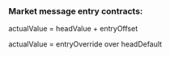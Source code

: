 
### Market message entry contracts:


 actualValue = headValue + entryOffset
 
 actualValue = entryOverride over headDefault
 
